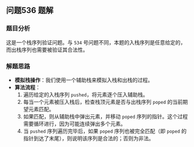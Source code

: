 ## 问题536 题解

### 题目分析

这是一个栈序列验证问题。与 `534` 号问题不同，本题的入栈序列是任意给定的，而出栈序列也需要被验证其合法性。

### 解题思路

- **模拟栈操作**：我们使用一个辅助栈来模拟入栈和出栈的过程。
- **算法流程**：
  1. 遍历给定的入栈序列 `pushed`，将元素逐个压入辅助栈。
  2. 每当一个元素被压入栈后，检查栈顶元素是否与出栈序列 `poped` 的当前期望元素匹配。
  3. 如果匹配，则从辅助栈中弹出元素，并移动 `poped` 序列的指针。这个过程需要循环进行，因为可能连续弹出多个元素。
  4. 当 `pushed` 序列遍历完毕后，如果 `poped` 序列也被完全匹配（即 `poped` 的指针到达了末尾），则说明该序列是合法的；否则为非法。
